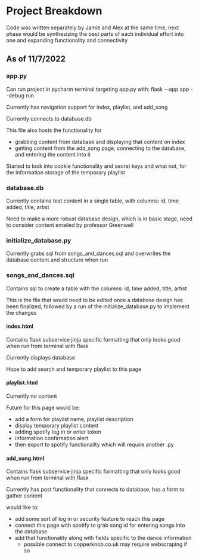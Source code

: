 # Project Breakdown #
Code was written separately by Jamie and Alex at the same time, next phase would be synthesizing the best parts of each individual effort into one and expanding functionality and connectivity
## As of 11/7/2022 ##
### app.py ###
Can run project in pycharm terminal targeting app.py with: flask --app app --debug run

Currently has navigation support for index, playlist, and add_song

Currently connects to database.db

This file also hosts the functionality for
-  grabbing content from database and displaying that content on index
-  getting content from the add_song page, connecting to the database, and entering the content into it

Started to look into cookie functionality and secret keys and what not, for the information storage of the temporary playlist


### database.db ###
Currently contains test content in a single table, with columns: id, time added, title, artist

Need to make a more robust database design, which is in basic stage, need to consider content emailed by professor Greenwell

### initialize_database.py ###
Currently grabs sql from songs_and_dances.sql and overwrites the database content and structure when run

### songs_and_dances.sql ###
Contains sql to create a table with the columns: id, time added, title, artist

This is the file that would need to be edited once a database design has been finalized, followed by a run of the initialize_database.py to implement the changes

#### index.html ####
Contains flask subservice jinja specific formatting that only looks good when run from terminal with flask

Currently displays database

Hope to add search and temporary playlist to this page

#### playlist.html ####
Currently no content

Future for this page would be:
- add a form for playlist name, playlist description
- display temporary playlist content
- adding spotify log in or enter token
- information confirmation alert 
- then export to spotify functionality which will require another .py 

#### add_song.html ####
Contains flask subservice jinja specific formatting that only looks good when run from terminal with flask

Currently has post functionality that connects to database, has a form to gather content

would like to:
 -  add some sort of log in or security feature to reach this page
 -  connect this page with spotify to grab song id for entering songs into the database
 -  add that functionality along with fields specific to the dance information
      - possible connect to copperknob.co.uk may require webscraping if so


